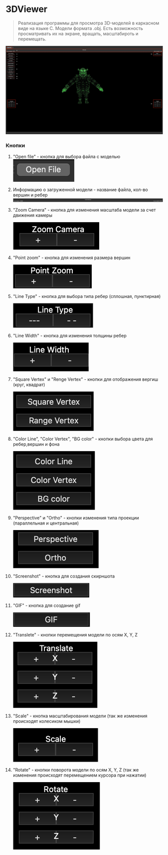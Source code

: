 # 3DViewer

> Реализация программы для просмотра 3D-моделей в каркасном виде на языке С.
> Модели формата .obj. Есть возможность просматривать их на экране, вращать, масштабироть и перемещать.

![3D](screenshot/Overr.png)

### Кнопки

1) "Open file" - кнопка для выбора файла с моделью  
   ![3D](screenshot/OpenFile.png)
2) Информацию о загруженной модели - название файла, кол-во вершин и ребер
   ![3D](screenshot/Info.png)

3) "Zoom Camera" - кнопка для изменения масштаба модели за счет движения камеры  

   ![3D](screenshot/CameraZoom.png)
4) "Point zoom" - кнопка для изменения размера вершин  

   ![3D](screenshot/PointZoom.png)
5) "Line Type" - кнопка для выбора типа ребер (сплошная, пунктирная)  

   ![3D](screenshot/LineType.png)
6) "Line Width" - кнопка для изменения толщины ребер  

   ![3D](screenshot/LineWidth.png)
7) "Square Vertex" и "Renge Vertex" - кнопки для отображения вергиш (круг, квадрат)  

   ![3D](screenshot/Vertex.png)
8) "Color Line", "Color Vertex", "BG color" - кнопки выбора цвета для ребер,вершин и фона  

   ![3D](screenshot/Color.png)
9) "Perspective" и "Ortho" - кнопки изменения типа проекции (параллельная и центральная)  

   ![3D](screenshot/Proe.png)
10) "Screenshot" - кнопка для создания скирншота  

    ![3D](screenshot/Screen.png)
11) "GIF" - кнопка для создание gif  

    ![3D](screenshot/Gif.png)
12) "Translete" - кнопки перемещения модели по осям X, Y, Z  

    ![3D](screenshot/Translete.png)
13) "Scale" - кнопка масштабирования модели (так же изменения происходят колесиком мышки)  

    ![3D](screenshot/Scale.png)
14) "Rotate" - кнопки поворота модели по осям X, Y, Z (так же изменения происходят перемещением курсора при нажатии)  

    ![3D](screenshot/Rotate.png)   


